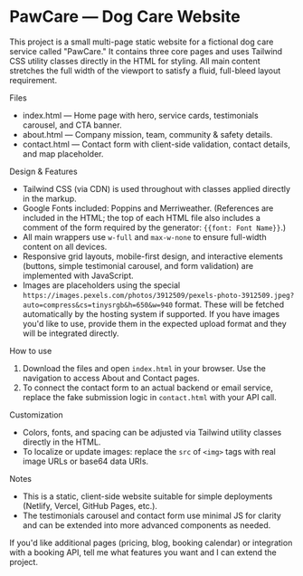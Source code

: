 # PawCare — Dog Care Website

This project is a small multi-page static website for a fictional dog care service called "PawCare." It contains three core pages and uses Tailwind CSS utility classes directly in the HTML for styling. All main content stretches the full width of the viewport to satisfy a fluid, full-bleed layout requirement.

Files
- index.html — Home page with hero, service cards, testimonials carousel, and CTA banner.
- about.html — Company mission, team, community & safety details.
- contact.html — Contact form with client-side validation, contact details, and map placeholder.

Design & Features
- Tailwind CSS (via CDN) is used throughout with classes applied directly in the markup.
- Google Fonts included: Poppins and Merriweather. (References are included in the HTML; the top of each HTML file also includes a comment of the form required by the generator: `{{font: Font Name}}`.)
- All main wrappers use `w-full` and `max-w-none` to ensure full-width content on all devices.
- Responsive grid layouts, mobile-first design, and interactive elements (buttons, simple testimonial carousel, and form validation) are implemented with JavaScript.
- Images are placeholders using the special `https://images.pexels.com/photos/3912509/pexels-photo-3912509.jpeg?auto=compress&cs=tinysrgb&h=650&w=940` format. These will be fetched automatically by the hosting system if supported. If you have images you'd like to use, provide them in the expected upload format and they will be integrated directly.

How to use
1. Download the files and open `index.html` in your browser. Use the navigation to access About and Contact pages.
2. To connect the contact form to an actual backend or email service, replace the fake submission logic in `contact.html` with your API call.

Customization
- Colors, fonts, and spacing can be adjusted via Tailwind utility classes directly in the HTML.
- To localize or update images: replace the `src` of `<img>` tags with real image URLs or base64 data URIs.

Notes
- This is a static, client-side website suitable for simple deployments (Netlify, Vercel, GitHub Pages, etc.).
- The testimonials carousel and contact form use minimal JS for clarity and can be extended into more advanced components as needed.

If you'd like additional pages (pricing, blog, booking calendar) or integration with a booking API, tell me what features you want and I can extend the project.